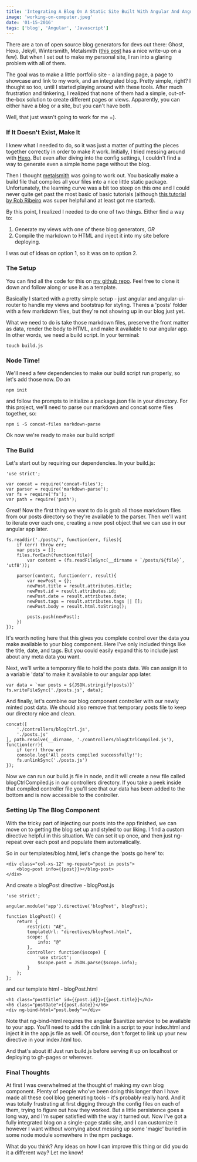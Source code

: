 ```yaml
---
title: 'Integrating A Blog On A Static Site Built With Angular And Angular UI Router'
image: 'working-on-computer.jpeg'
date: '01-15-2016'
tags: ['blog', 'Angular', 'Javascript']
---
```


There are a ton of open source blog generators for devs out there: Ghost, Hexo, Jekyll, Wintersmith, Metalsmith ([this post](http://sixrevisions.com/tools/open-source-blogging-platforms-for-developers/ "Open Source Blogging Platforms For Developers") has a nice write-up on a few). But when I set out to make my personal site, I ran into a glaring problem with all of them.

The goal was to make a little portfolio site - a landing page, a page to showcase and link to my work, and an integrated blog. Pretty simple, right? I thought so too, until I started playing around with these tools. After much frustration and tinkering, I realized that none of them had a simple, out-of-the-box solution to create different pages or views. Apparently, you can either have a blog or a site, but you can't have both.

Well, that just wasn't going to work for me =).

### If It Doesn't Exist, Make It

I knew what I needed to do, so it was just a matter of putting the pieces together correctly in order to make it work. Initially, I tried messing around with [Hexo](https://hexo.io/ "Hexo"). But even after diving into the config settings, I couldn't find a way to generate even a simple home page without the blog.

Then I thought [metalsmith](http://www.metalsmith.io/ "metalsmith") was going to work out. You basically make a build file that compiles all your files into a nice little static package. Unfortunately, the learning curve was a bit too steep on this one and I could never quite get past the most basic of basic tutorials (although [this tutorial by Rob Ribeiro](https://azurelogic.com/posts/building-a-blog-with-metalsmith/ "Building a blog with Metalsmith") was super helpful and at least got me started).

By this point, I realized I needed to do one of two things. Either find a way to:

1. Generate my views with one of these blog generators, *OR*
2. Compile the markdown to HTML and inject it into my site before deploying.

I was out of ideas on option 1, so it was on to option 2.

### The Setup

You can find all the code for this on [my github repo](https://github.com/patrickshaughnessy/Example-Portfolio-Site-With-Blog "my github repo"). Feel free to clone it down and follow along or use it as a template.

Basically I started with a pretty simple setup - just angular and angular-ui-router to handle my views and bootstrap for styling. Theres a 'posts' folder with a few markdown files, but they're not showing up in our blog just yet.

What we need to do is take those markdown files, preserve the front matter as data, render the body to HTML, and make it available to our angular app. In other words, we need a build script. In your terminal:

    touch build.js

### Node Time!

We'll need a few dependencies to make our build script run properly, so let's add those now. Do an

    npm init

and follow the prompts to initialize a package.json file in your directory. For this project, we'll need to parse our markdown and concat some files together, so:

    npm i -S concat-files markdown-parse

Ok now we're ready to make our build script!

### The Build

Let's start out by requiring our dependencies. In your build.js:

    'use strict';

    var concat = require('concat-files');
    var parser = require('markdown-parse');
    var fs = require('fs');
    var path = require('path');

Great! Now the first thing we want to do is grab all those markdown files from our posts directory so they're available to the parser. Then we'll want to iterate over each one, creating a new post object that we can use in our angular app later.

    fs.readdir('./posts/', function(err, files){
        if (err) throw err;
        var posts = [];
        files.forEach(function(file){
            var content = (fs.readFileSync(__dirname + `/posts/${file}`, 'utf8'));

        parser(content, function(err, result){
            var newPost = {};
            newPost.title = result.attributes.title;
            newPost.id = result.attributes.id;
            newPost.date = result.attributes.date;
            newPost.tags = result.attributes.tags || [];
            newPost.body = result.html.toString();

            posts.push(newPost);
        })
    });

It's worth noting here that this gives you complete control over the data you make available to your blog component. Here I've only included things like the title, date, and tags. But you could easily expand this to include just about any meta data you want.

Next, we'll write a temporary file to hold the posts data. We can assign it to a variable 'data' to make it available to our angular app later.

    var data = `var posts = ${JSON.stringify(posts)}`
    fs.writeFileSync('./posts.js', data);

And finally, let's combine our blog component controller with our newly minted post data. We should also remove that temporary posts file to keep our directory nice and clean.

    concat([
        './controllers/blogCtrl.js',
        './posts.js'
    ], path.resolve(__dirname, './controllers/blogCtrlCompiled.js'), function(err){
        if (err) throw err
        console.log('All posts compiled successfully!');
        fs.unlinkSync('./posts.js')
    });

Now we can run our build.js file in node, and it will create a new file called blogCtrlCompiled.js in our controllers directory. If you take a peek inside that compiled controller file you'll see that our data has been added to the bottom and is now accessible to the controller.

### Setting Up The Blog Component

With the tricky part of injecting our posts into the app finished, we can move on to getting the blog set up and styled to our liking. I find a custom directive helpful in this situation. We can set it up once, and then just ng-repeat over each post and populate them automatically.

So in our templates/blog.html, let's change the 'posts go here' to:

    <div class="col-xs-12" ng-repeat="post in posts">
        <blog-post info={{post}}></blog-post>
    </div>

And create a blogPost directive - blogPost.js

    'use strict';

    angular.module('app').directive('blogPost', blogPost);

    function blogPost() {
        return {
            restrict: "AE",
            templateUrl: "directives/blogPost.html",
            scope: {
                info: "@"
            },
            controller: function($scope) {
                'use strict';
                $scope.post = JSON.parse($scope.info);
            }
        };
    };

and our template html - blogPost.html

    <h1 class="postTitle" id={{post.id}}>{{post.title}}</h1>
    <h6 class="postDate">{{post.date}}</h6>
    <div ng-bind-html="post.body"></div>

Note that ng-bind-html requires the angular $sanitize service to be available to your app. You'll need to add the cdn link in a script to your index.html and inject it in the app.js file as well. Of course, don't forget to link up your new directive in your index.html too.

And that's about it! Just run build.js before serving it up on localhost or deploying to gh-pages or wherever.

### Final Thoughts

At first I was overwhelmed at the thought of making my own blog component. Plenty of people who've been doing this longer than I have made all these cool blog generating tools - it's probably really hard. And it was totally frustrating at first digging through the config files on each of them, trying to figure out how they worked. But a little persistence goes a long way, and I'm super satisfied with the way it turned out. Now I've got a fully integrated blog on a single-page static site, and I can customize it however I want without worrying about messing up some 'magic' buried in some node module somewhere in the npm package.

What do you think? Any ideas on how I can improve this thing or did you do it a different way? Let me know!
